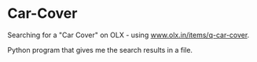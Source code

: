 # Car-Cover
Searching for a "Car Cover" on OLX - using www.olx.in/items/q-car-cover.

Python program that gives me the search results in a file.
